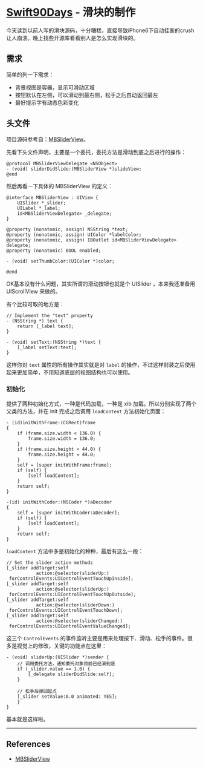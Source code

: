 # [Swift90Days](https://github.com/callmewhy/Swift90Days) - 滑块的制作

今天读到以前人写的滑块源码，十分糟糕，直接导致iPhone6下自动挂断的crush让人崩溃。晚上找些开源库看看别人是怎么实现滑块的。

## 需求

简单的列一下需求：

- 背景视图是容器，显示可滑动区域
- 按钮默认在左侧，可以滑动到最右侧，松手之后自动返回最左
- 最好提示字有动态色彩变化


## 头文件

项目源码参考自：[MBSliderView](https://github.com/mattlawer/MBSliderView)。

先看下头文件声明，主要是一个委托，委托方法是滑动到底之后进行的操作：

    @protocol MBSliderViewDelegate <NSObject>
    - (void) sliderDidSlide:(MBSliderView *)slideView;
    @end

然后再看一下具体的 MBSliderView 的定义：

    @interface MBSliderView : UIView {
        UISlider *_slider;
        UILabel *_label;
        id<MBSliderViewDelegate> _delegate;
    }

    @property (nonatomic, assign) NSString *text;
    @property (nonatomic, assign) UIColor *labelColor;
    @property (nonatomic, assign) IBOutlet id<MBSliderViewDelegate> delegate;
    @property (nonatomic) BOOL enabled;

    - (void) setThumbColor:(UIColor *)color;

    @end

OK基本没有什么问题，其实所谓的滑动按钮也就是个 UISlider ，本来我还准备用 UIScrollView 来做的。

有个比较可取的地方是：

    // Implement the "text" property
    - (NSString *) text {
        return [_label text];
    }

    - (void) setText:(NSString *)text {
        [_label setText:text];
    }

这样你对 `text` 属性的所有操作其实就是对 `label` 的操作，不过这样封装之后使用起来更加简单，不用知道底层的视图结构也可以使用。

### 初始化

提供了两种初始化方式，一种是代码加载，一种是 xib 加载。所以分别实现了两个父类的方法，并在 init 完成之后调用 `loadContent` 方法初始化页面：

    - (id)initWithFrame:(CGRect)frame
    {
        if (frame.size.width < 136.0) {
            frame.size.width = 136.0;
        }
        if (frame.size.height < 44.0) {
            frame.size.height = 44.0;
        }
        self = [super initWithFrame:frame];
        if (self) {
            [self loadContent];        
        }
        return self;
    }

    -(id) initWithCoder:(NSCoder *)aDecoder
    {
        self = [super initWithCoder:aDecoder];
        if (self) {
            [self loadContent];
        }
        return self;
    }

`loadContent` 方法中多是初始化的种种，最后有这么一段：

    // Set the slider action methods
    [_slider addTarget:self 
               action:@selector(sliderUp:) 
     forControlEvents:UIControlEventTouchUpInside];
    [_slider addTarget:self 
               action:@selector(sliderUp:) 
     forControlEvents:UIControlEventTouchUpOutside];
    [_slider addTarget:self 
               action:@selector(sliderDown:) 
     forControlEvents:UIControlEventTouchDown];
    [_slider addTarget:self 
               action:@selector(sliderChanged:) 
     forControlEvents:UIControlEventValueChanged];

这三个 `ControlEvents` 的事件监听主要是用来处理按下、滑动、松手的事件。很多是视觉上的修改，关键的功能点在这里：

    - (void) sliderUp:(UISlider *)sender {
        // 调用委托方法，通知委托对象目前已经滑到底        
        if (_slider.value == 1.0) {
            [_delegate sliderDidSlide:self];
        }
        
        // 松手后弹回起点
        [_slider setValue:0.0 animated: YES];
        }
    }


基本就是这样啦。




*** 

## References

- [MBSliderView](https://github.com/mattlawer/MBSliderView)